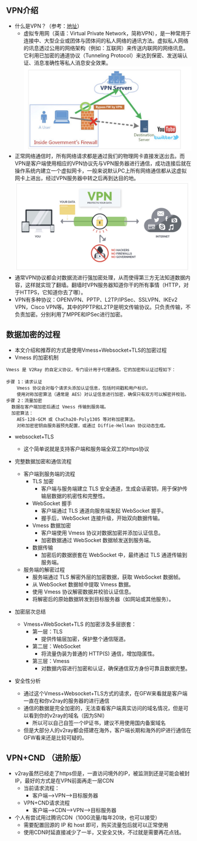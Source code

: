 

## VPN介绍

- 什么是VPN？（参考：[地址](https://superxlcr.github.io/2018/07/01/%E4%B8%8A%E7%BD%91%E9%99%90%E5%88%B6%E5%92%8C%E7%BF%BB%E5%A2%99%E5%9F%BA%E6%9C%AC%E5%8E%9F%E7%90%86/)）
  - 虚拟专用网（英语：Virtual Private Network，简称VPN），是一种常用于连接中、大型企业或团体与团体间的私人网络的通讯方法。虚拟私人网络的讯息透过公用的网络架构（例如：互联网）来传送内联网的网络讯息。它利用已加密的通道协议（Tunneling Protocol）来达到保密、发送端认证、消息准确性等私人消息安全效果。
  ![vpn1.png](./assets/VPN1.png)
- 正常网络通信时，所有网络请求都是通过我们的物理网卡直接发送出去。而VPN是客户端使用相应的VPN协议先与VPN服务器进行通信，成功连接后就在操作系统内建立一个虚拟网卡，一般来说默认PC上所有网络通信都从这虚拟网卡上进出，经过VPN服务器中转之后再到达目的地。
  ![vpn2.png](./assets/VPN2.png)
- 通常VPN协议都会对数据流进行强加密处理，从而使得第三方无法知道数据内容，这样就实现了翻墙。翻墙时VPN服务器知道你干的所有事情（HTTP，对于HTTPS，它知道你去了哪）。
- VPN有多种协议：OPENVPN、PPTP、L2TP/IPSec、SSLVPN、IKEv2 VPN，Cisco VPN等。其中的PPTP和L2TP是明文传输协议。只负责传输，不负责加密。分别利用了MPPE和IPSec进行加密。

## 数据加密的过程
- 本文介绍和推荐的方式是使用Vmess+Websocket+TLS的加密过程
- Vmess 的加密机制
```
Vmess 是 V2Ray 的自定义协议，专门设计用于代理通信。它的加密和认证过程如下：

步骤 1：请求认证
    Vmess 协议会对每个请求头添加认证信息，包括时间戳和用户标识。
    使用对称加密算法（通常是 AES）对认证信息进行加密，确保只有双方可以解密并校验。
步骤 2：流量加密
  数据在客户端加密后通过 Vmess 传输到服务端。
  加密算法：
    AES-128-GCM 或 ChaCha20-Poly1305 等对称加密算法。
    对称加密密钥由服务器预先配置，或通过 Diffie-Hellman 协议动态生成。
```
- websocket+TLS
  - 这个简单说就是支持客户端和服务端全双工的https协议

- 完整数据加密和通信流程
  - 客户端到服务端的流程
    - TLS 加密
      - 客户端与服务端建立 TLS 安全通道，生成会话密钥，用于保护传输层数据的机密性和完整性。
    - WebSocket 握手
      - 客户端通过 TLS 通道向服务端发起 WebSocket 握手。
      - 握手后，WebSocket 连接升级，开始双向数据传输。
    - Vmess 数据加密
      - 客户端使用 Vmess 协议对数据加密并添加认证信息。 
      - 加密数据通过 WebSocket 数据帧发送到服务端。
    - 数据传输
      - 加密后的数据嵌套在 WebSocket 中，最终通过 TLS 通道传输到服务端。
  - 服务端的解密过程
    - 服务端通过 TLS 解密外层的加密数据，获取 WebSocket 数据帧。
    - 从 WebSocket 数据帧中提取 Vmess 数据。
    - 使用 Vmess 协议解密数据并校验认证信息。
    - 将解密后的原始数据转发到目标服务器（如网站或其他服务）。

- 加密层次总结
  - Vmess+WebSocket+TLS 的加密涉及多层嵌套：
    - 第一层：TLS
      - 提供传输层加密，保护整个通信隧道。
    - 第二层：WebSocket
      - 将流量伪装为普通的 HTTP(S) 通信，增加隐匿性。
    - 第三层：Vmess
      - 对数据内容进行加密和认证，确保通信双方身份可靠且数据完整。

- 安全性分析
  - 通过这个Vmess+Websocket+TLS方式的请求，在GFW来看就是客户端一直在和你v2ray的服务器的进行通信
  - 通信的数据是完全加密的，无法查看客户端真实访问的域名情况，但是可以看到你的v2ray的域名（因为SNI）
    - 所以可以自己自签一个IP证书，建议不用使用国内备案域名
  - 但是大部分人的v2ray都会搭建在海外，客户端长期和海外的IP进行通信在GFW看来还是比较可疑的。



## VPN+CND （进阶版）
- v2ray虽然已经走了https但是，一直访问境外的IP，被监测到还是可能会被封IP，最好的方式是在VPN前面再走一层CDN
  - 当前请求流程：
    - 客户端-->VPN-->目标服务器
  - VPN+CND请求流程
    - 客户端-->CDN-->VPN-->目标服务器
- 个人有尝试用过腾讯CDN（100G流量/每年20块，也可以接受）
    - 需要配置回源的 IP 和 host 即可，购买流量包后就可以正常使用
    - 使用CDN时延直接减少了一半，又安全又快，不过就是需要再花点钱。